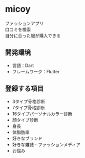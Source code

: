 # micoy
ファッションアプリ<br>
口コミを検索<br>
自分に合った服が購入できる<br>

## 開発環境
- 言語：Dart
- フレームワーク：Flutter

## 登録する項目
- 3タイプ骨格診断
- 7タイプ骨格診断
- 16タイプパーソナルカラー診断
- 顔タイプ診断
- 身長
- 体脂肪率
- 好きなブランド
- 好きな雑誌・ファッションメディア
- お悩み
